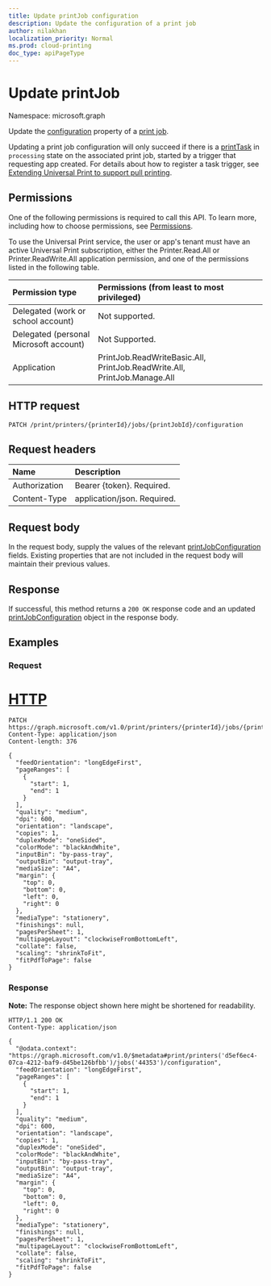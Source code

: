 ```yaml
---
title: Update printJob configuration
description: Update the configuration of a print job
author: nilakhan
localization_priority: Normal
ms.prod: cloud-printing
doc_type: apiPageType
---
```


# Update printJob
Namespace: microsoft.graph

Update the [configuration](../resources/printjobconfiguration.md) property of a [print job](../resources/printjob.md).

Updating a print job configuration will only succeed if there is a [printTask](../resources/printTask.md) in `processing` state on the associated print job, started by a trigger that requesting app created. For details about how to register a task trigger, see [Extending Universal Print to support pull printing](/graph/universal-print-concept-overview#extending-universal-print-to-support-pull-printing).

## Permissions
One of the following permissions is required to call this API. To learn more, including how to choose permissions, see [Permissions](/graph/permissions-reference).

To use the Universal Print service, the user or app's tenant must have an active Universal Print subscription, either the Printer.Read.All or Printer.ReadWrite.All application permission, and one of the permissions listed in the following table.

|Permission type | Permissions (from least to most privileged) |
|:---------------|:--------------------------------------------|
|Delegated (work or school account)| Not supported. |
|Delegated (personal Microsoft account)|Not Supported.|
|Application| PrintJob.ReadWriteBasic.All, PrintJob.ReadWrite.All, PrintJob.Manage.All |

## HTTP request

<!-- {
  "blockType": "ignored"
}
-->
``` http
PATCH /print/printers/{printerId}/jobs/{printJobId}/configuration
```

## Request headers
|Name|Description|
|:---|:---|
|Authorization|Bearer {token}. Required.|
|Content-Type|application/json. Required.|

## Request body
In the request body, supply the values of the relevant [printJobConfiguration](../resources/printjobconfiguration.md) fields. Existing properties that are not included in the request body will maintain their previous values.

## Response

If successful, this method returns a `200 OK` response code and an updated [printJobConfiguration](../resources/printJobConfiguration.md) object in the response body.

## Examples

### Request
<!-- {
  "blockType": "request",
  "name": "update_printjob"
}
-->
# [HTTP](#tab/http)
``` http
PATCH https://graph.microsoft.com/v1.0/print/printers/{printerId}/jobs/{printJobId}/configuration
Content-Type: application/json
Content-length: 376

{
  "feedOrientation": "longEdgeFirst",
  "pageRanges": [
    {
      "start": 1,
      "end": 1
    }
  ],
  "quality": "medium",
  "dpi": 600,
  "orientation": "landscape",
  "copies": 1,
  "duplexMode": "oneSided",
  "colorMode": "blackAndWhite",
  "inputBin": "by-pass-tray",
  "outputBin": "output-tray",
  "mediaSize": "A4",
  "margin": {
    "top": 0,
    "bottom": 0,
    "left": 0,
    "right": 0
  },
  "mediaType": "stationery",
  "finishings": null,
  "pagesPerSheet": 1,
  "multipageLayout": "clockwiseFromBottomLeft",
  "collate": false,
  "scaling": "shrinkToFit",
  "fitPdfToPage": false
}
```

### Response
**Note:** The response object shown here might be shortened for readability.
<!-- {
  "blockType": "response",
  "truncated": true,
  "@odata.type": "microsoft.graph.printJobConfiguration"
}
-->
``` http
HTTP/1.1 200 OK
Content-Type: application/json

{
  "@odata.context": "https://graph.microsoft.com/v1.0/$metadata#print/printers('d5ef6ec4-07ca-4212-baf9-d45be126bfbb')/jobs('44353')/configuration",
  "feedOrientation": "longEdgeFirst",
  "pageRanges": [
    {
      "start": 1,
      "end": 1
    }
  ],
  "quality": "medium",
  "dpi": 600,
  "orientation": "landscape",
  "copies": 1,
  "duplexMode": "oneSided",
  "colorMode": "blackAndWhite",
  "inputBin": "by-pass-tray",
  "outputBin": "output-tray",
  "mediaSize": "A4",
  "margin": {
    "top": 0,
    "bottom": 0,
    "left": 0,
    "right": 0
  },
  "mediaType": "stationery",
  "finishings": null,
  "pagesPerSheet": 1,
  "multipageLayout": "clockwiseFromBottomLeft",
  "collate": false,
  "scaling": "shrinkToFit",
  "fitPdfToPage": false
}
```

